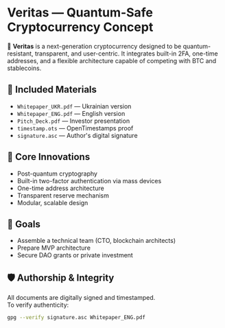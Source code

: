 # Veritas — Quantum-Safe Cryptocurrency Concept

🔐 **Veritas** is a next-generation cryptocurrency designed to be quantum-resistant, transparent, and user-centric. It integrates built-in 2FA, one-time addresses, and a flexible architecture capable of competing with BTC and stablecoins.

## 📘 Included Materials

- `Whitepaper_UKR.pdf` — Ukrainian version  
- `Whitepaper_ENG.pdf` — English version  
- `Pitch_Deck.pdf` — Investor presentation  
- `timestamp.ots` — OpenTimestamps proof  
- `signature.asc` — Author's digital signature

## 🧠 Core Innovations

- Post-quantum cryptography  
- Built-in two-factor authentication via mass devices  
- One-time address architecture  
- Transparent reserve mechanism  
- Modular, scalable design

## 🎯 Goals

- Assemble a technical team (CTO, blockchain architects)  
- Prepare MVP architecture  
- Secure DAO grants or private investment

## 🛡️ Authorship & Integrity

All documents are digitally signed and timestamped.  
To verify authenticity:

```bash
gpg --verify signature.asc Whitepaper_ENG.pdf
